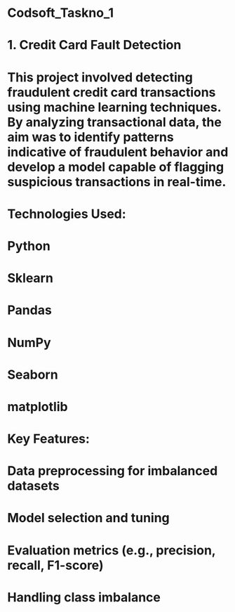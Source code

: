# Codsoft_Taskno_1
# 1. Credit Card Fault Detection
# This project involved detecting fraudulent credit card transactions using machine learning techniques. By analyzing transactional data, the aim was to identify patterns indicative of fraudulent behavior and develop a model capable of flagging suspicious transactions in real-time.
# Technologies Used:
# Python
# Sklearn
# Pandas
# NumPy
# Seaborn
# matplotlib
# Key Features:
# Data preprocessing for imbalanced datasets
# Model selection and tuning
# Evaluation metrics (e.g., precision, recall, F1-score)
# Handling class imbalance
